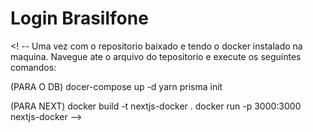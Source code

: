 # Login Brasilfone

<! --
Uma vez com o repositorio baixado e tendo o docker instalado na maquina.
Navegue ate o arquivo do tepositorio e execute os seguintes comandos:

(PARA O DB)
docer-compose up -d
yarn prisma init

(PARA NEXT)
docker build -t nextjs-docker .
docker run -p 3000:3000 nextjs-docker
-->
